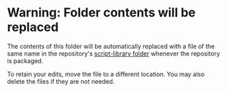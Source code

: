 # Warning: Folder contents will be replaced

The contents of this folder will be automatically replaced with a file of the same name in the repository's [script-library folder](https://github.com/microsoft/vscode-dev-containers/tree/main/script-library) whenever the repository is packaged.

To retain your edits, move the file to a different location. You may also delete the files if they are not needed.
